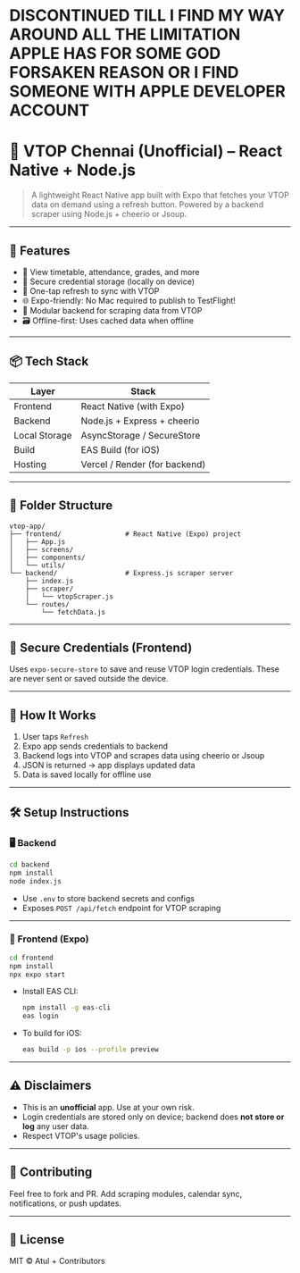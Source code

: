 # DISCONTINUED TILL I FIND MY WAY AROUND ALL THE LIMITATION APPLE HAS FOR SOME GOD FORSAKEN REASON OR I FIND SOMEONE WITH APPLE DEVELOPER ACCOUNT


# 📱 VTOP Chennai (Unofficial) – React Native + Node.js

> A lightweight React Native app built with Expo that fetches your VTOP data on demand using a refresh button. Powered by a backend scraper using Node.js + cheerio or Jsoup.

---

## 🚀 Features

- 📅 View timetable, attendance, grades, and more
- 🔐 Secure credential storage (locally on device)
- 🔄 One-tap refresh to sync with VTOP
- 🌐 Expo-friendly: No Mac required to publish to TestFlight!
- 🔧 Modular backend for scraping data from VTOP
- 🗃️ Offline-first: Uses cached data when offline

---

## 📦 Tech Stack

| Layer        | Stack                        |
|--------------|------------------------------|
| Frontend     | React Native (with Expo)     |
| Backend      | Node.js + Express + cheerio  |
| Local Storage| AsyncStorage / SecureStore   |
| Build        | EAS Build (for iOS)          |
| Hosting      | Vercel / Render (for backend)|

---

## 🧱 Folder Structure

```
vtop-app/
├── frontend/                # React Native (Expo) project
│   ├── App.js
│   ├── screens/
│   ├── components/
│   └── utils/
└── backend/                 # Express.js scraper server
    ├── index.js
    ├── scraper/
    │   └── vtopScraper.js
    └── routes/
        └── fetchData.js
```

---

## 🔐 Secure Credentials (Frontend)

Uses `expo-secure-store` to save and reuse VTOP login credentials. These are never sent or saved outside the device.

---

## 🧠 How It Works

1. User taps `Refresh`
2. Expo app sends credentials to backend
3. Backend logs into VTOP and scrapes data using cheerio or Jsoup
4. JSON is returned → app displays updated data
5. Data is saved locally for offline use

---

## 🛠️ Setup Instructions

### 🖥️ Backend

```bash
cd backend
npm install
node index.js
```

- Use `.env` to store backend secrets and configs
- Exposes `POST /api/fetch` endpoint for VTOP scraping

---

### 📱 Frontend (Expo)

```bash
cd frontend
npm install
npx expo start
```

- Install EAS CLI:
  ```bash
  npm install -g eas-cli
  eas login
  ```
- To build for iOS:
  ```bash
  eas build -p ios --profile preview
  ```

---

## ⚠️ Disclaimers

- This is an **unofficial** app. Use at your own risk.
- Login credentials are stored only on device; backend does **not store or log** any user data.
- Respect VTOP's usage policies.

---

## 🤝 Contributing

Feel free to fork and PR. Add scraping modules, calendar sync, notifications, or push updates.

---

## 📜 License

MIT © Atul + Contributors
